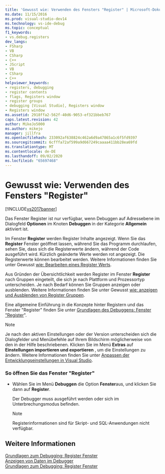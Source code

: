 ```yaml
---
title: 'Gewusst wie: Verwenden des Fensters "Register" | Microsoft-Dokumentation'
ms.date: 11/15/2016
ms.prod: visual-studio-dev14
ms.technology: vs-ide-debug
ms.topic: conceptual
f1_keywords:
- vs.debug.registers
dev_langs:
- FSharp
- VB
- CSharp
- C++
- JScript
- VB
- CSharp
- C++
helpviewer_keywords:
- registers, debugging
- register contents
- flags, Registers window
- register groups
- debugging [Visual Studio], Registers window
- Registers window
ms.assetid: 2918ffa2-562f-40d6-9053-ef321bbeb767
caps.latest.revision: 42
author: MikeJo5000
ms.author: mikejo
manager: jillfra
ms.openlocfilehash: 233092af638824c462a6d9a47865a1c6f5fd9397
ms.sourcegitcommit: 6cfffa72af599a9d667249caaaa411bb28ea69fd
ms.translationtype: MT
ms.contentlocale: de-DE
ms.lasthandoff: 09/02/2020
ms.locfileid: "65697468"
---
```

# <a name="how-to-use-the-registers-window"></a>Gewusst wie: Verwenden des Fensters "Register"
[!INCLUDE[vs2017banner](../includes/vs2017banner.md)]

Das Fenster Register ist nur verfügbar, wenn Debuggen auf Adressebene im Dialogfeld **Optionen** im Knoten **Debuggen** in der Kategorie **Allgemein** aktiviert ist.  
  
 Im Fenster **Register** werden Register Inhalte angezeigt. Wenn Sie das **Register** Fenster geöffnet lassen, während Sie das Programm durchlaufen, sehen Sie, dass sich die Registerwerte ändern, während der Code ausgeführt wird. Kürzlich geänderte Werte werden rot angezeigt. Die Registerwerte können bearbeitet werden. Weitere Informationen finden Sie unter Gewusst [wie: Bearbeiten eines Register Werts](../debugger/how-to-edit-a-register-value.md).  
  
 Aus Gründen der Übersichtlichkeit werden Register im Fenster **Register** nach Gruppen eingeteilt, die sich je nach Plattform und Prozessortyp unterscheiden. Je nach Bedarf können Sie Gruppen anzeigen oder ausblenden. Weitere Informationen finden Sie unter Gewusst [wie: anzeigen und Ausblenden von Register Gruppen](../debugger/how-to-display-and-hide-register-groups.md).  
  
 Eine allgemeine Einführung in die Konzepte hinter Registern und das Fenster "Register" finden Sie unter [Grundlagen des Debuggens: Fenster "Register](../debugger/debugging-basics-registers-window.md)".  
  
> [!NOTE]
> Je nach den aktiven Einstellungen oder der Version unterscheiden sich die Dialogfelder und Menübefehle auf Ihrem Bildschirm möglicherweise von den in der Hilfe beschriebenen. Klicken Sie im Menü **Extras** auf **Einstellungen importieren und exportieren** , um die Einstellungen zu ändern. Weitere Informationen finden Sie unter [Anpassen der Entwicklungseinstellungen in Visual Studio](https://msdn.microsoft.com/22c4debb-4e31-47a8-8f19-16f328d7dcd3).  
  
### <a name="to-display-the-registers-window"></a>So öffnen Sie das Fenster "Register"  
  
- Wählen Sie im Menü **Debuggen** die Option **Fenster**aus, und klicken Sie dann auf **Register**.  
  
     Der Debugger muss ausgeführt werden oder sich im Unterbrechungsmodus befinden.  
  
    > [!NOTE]
    > Registerinformationen sind für Skript- und SQL-Anwendungen nicht verfügbar.  
  
## <a name="see-also"></a>Weitere Informationen  
 [Grundlagen zum Debugging: Register Fenster](../debugger/debugging-basics-registers-window.md)   
 [Anzeigen von Daten im Debugger](../debugger/viewing-data-in-the-debugger.md)   
 [Grundlagen zum Debugging: Register Fenster](../debugger/debugging-basics-registers-window.md)
